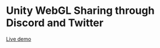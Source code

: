 # Unity WebGL Sharing through Discord and Twitter

[Live demo](https://alto-io.github.io/unity-webgl-share-lego/Builds/WebGL/index.html)

